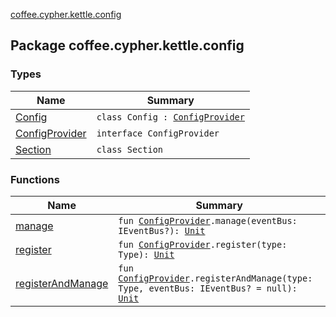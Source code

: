 [coffee.cypher.kettle.config](./index.md)

## Package coffee.cypher.kettle.config

### Types

| Name | Summary |
|---|---|
| [Config](-config/index.md) | `class Config : `[`ConfigProvider`](-config-provider/index.md) |
| [ConfigProvider](-config-provider/index.md) | `interface ConfigProvider` |
| [Section](-section/index.md) | `class Section` |

### Functions

| Name | Summary |
|---|---|
| [manage](manage.md) | `fun `[`ConfigProvider`](-config-provider/index.md)`.manage(eventBus: IEventBus?): `[`Unit`](https://kotlinlang.org/api/latest/jvm/stdlib/kotlin/-unit/index.html) |
| [register](register.md) | `fun `[`ConfigProvider`](-config-provider/index.md)`.register(type: Type): `[`Unit`](https://kotlinlang.org/api/latest/jvm/stdlib/kotlin/-unit/index.html) |
| [registerAndManage](register-and-manage.md) | `fun `[`ConfigProvider`](-config-provider/index.md)`.registerAndManage(type: Type, eventBus: IEventBus? = null): `[`Unit`](https://kotlinlang.org/api/latest/jvm/stdlib/kotlin/-unit/index.html) |
